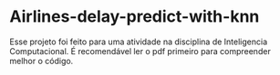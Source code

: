 # Airlines-delay-predict-with-knn
Esse projeto foi feito para uma atividade na disciplina de Inteligencia Computacional. É recomendável ler o pdf primeiro para compreender melhor o código.
